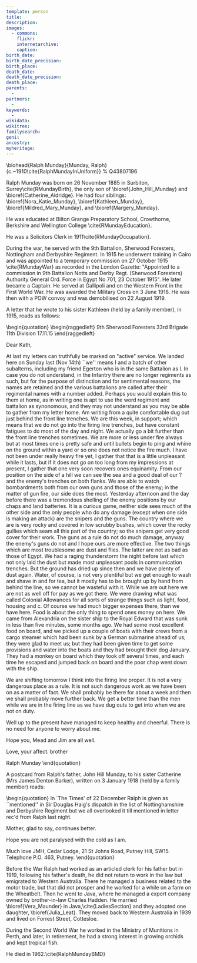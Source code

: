 ```yaml
---
template: person
title:
description:
images:
  - commons: 
    flickr: 
    internetarchive: 
    caption: 
birth_date: 
birth_date_precision: 
birth_place: 
death_date: 
death_date_precision: 
death_place: 
parents:
  - 
partners:
  - 
keywords:
  - 
wikidata: 
wikitree: 
familysearch: 
geni: 
ancestry: 
myheritage: 
---
```

\biohead{Ralph Munday}{Munday, Ralph}{c.~1910\cite{RalphMundayInUniform}}
% Q43807196

Ralph Munday was born on 26 November 1885 in Surbiton, Surrey\cite{RMundayBirth}, the only son of \bioref{John_Hill_Munday} and \bioref{Catherine_Aldridge}.
He had four siblings: \bioref{Nora_Katie_Munday}, \bioref{Kathleen_Munday}, \bioref{Mildred_Mary_Munday}, and \bioref{Margery_Munday}.

He was educated at Bilton Grange Preparatory School, Crowthorne, Berkshire and Wellington College \cite{RMundayEducation}.

He was a Solicitors Clerk in 1911\cite{RMundayOccupation}.

During the war, he served with the 9th Battalion, Sherwood Foresters, Nottingham and Derbyshire Regiment. In 1915 he underwent training in Cairo and was appointed to a temporary commission on 27 October 1915 \cite{RMundayWar} as recorded in the London Gazette:  "Appointed to a commission in 9th Battalion Notts and Derby Regt. (Sherwood Foresters) Authority General Ord. Force in Egypt No 701, 23 October 1915".  He later became a Captain. He  served at Gallipoli and on the Western Front in the First World War. He was awarded the Military Cross on 3 June 1918. He was then with a POW convoy and was demobilised on 22 August 1919.

A letter that he wrote to his sister Kathleen (held by a family member), in 1915, reads as follows:

\begin{quotation}
\begin{raggedleft}
9th Sherwood Foresters
33rd Brigade
11th Division 17.11.15
\end{raggedleft}

Dear Kath,

At last my letters can truthfully be marked on "active" service. We landed here on Sunday last (Nov 14th) ``we'' means I and a batch of other subalterns, including my friend Egerton who is in the same Battalion as I. In case you do not understand, in the Infantry there are no longer regiments as such, but for the purpose of distinction and for sentimental reasons, the names are retained and the various battalions are called after their regimental names with a number added. Perhaps you would explain this to them at home, as in writing one is apt to use the word regiment and battalion as synonomous, and they may not understand as you may be able to gather from my letter home. Am writing from a quite comfortable dug out just behind the front line trenches. We are this week, in support; which means that we do not go into the firing line trenches, but have constant fatigues to do most of the day and night. We actually go a bit further than the front line trenches sometimes. We are more or less under fire always but at most times one is pretty safe and until bullets begin to ping and whine on the ground within a yard or so one does not notice the fire much. I have not been under really heavy fire yet, I gather that that is a little unpleasant while it lasts, but if it does not go on too long from my impressions at present, I gather that one very soon recovers ones equinamity. From our position on the side of a hill we can see the sea and a good deal of our ? and the enemy's trenches on both flanks. We are able to watch bombardments both from our own guns and those of the enemy; in the matter of gun fire, our side does the most. Yesterday afternoon and the day before there was a tremendous shelling of the enemy positions by our chaps and land batteries. It is a curious game, neither side sees much of the other side and the only people who do any damage (except when one side is making an attack) are the snipers and the guns. The country where we are is very rocky and covered in low scrubby bushes, which cover the rocky gullies which seam all this part of the country; so the snipers get very good cover for their work. The guns as a rule do not do much damage, anyway the enemy's guns do not and I hope ours are more effective. The two things which are most troublesome are dust and flies. The latter are not as bad as those of Egypt. We had a raging thunderstorm the night before last which not only laid the dust but made most unpleasant pools in communication trenches. But the ground has dried up since then and we have plenty of dust again. Water, of course, is not very plentiful but we get enough to wash and shave in and for tea, but it mostly has to be brought up by hand from behind the line, so we cannot be wasteful with it. While we are out here we are not as well off for pay as we got there. We were drawing what was called Colonial Allowances for all sorts of strange things such as light, food, housing and c. Of course we had much bigger expenses there, than we have here. Food is about the only thing to spend ones money on here. We came from Alexandria on the sister ship to the Royal Edward that was sunk in less than five minutes, some months ago. We had some most excellent food on board, and we picked up a couple of boats with their crews from a cargo steamer which had been sunk by a German submarine ahead of us; they were glad to meet us; but they had been given time to get some provisions and water into the boats and they had brought their dog January. They had a monkey on board which they took off several times, and each time he escaped and jumped back on board and the poor chap went down with the ship.

We are shifting tomorrow I think into the firing line proper. It is not a very dangerous place as a rule. It is not such dangerous work as we have been on as a matter of fact. We shall probably be there for about a week and then we shall probably move further back. We get a better time than the men while we are in the firing line as we have dug outs to get into when we are not on duty.

Well up to the present have managed to keep healthy and cheerful. There is no need for anyone to worry about me.

Hope you, Mead and Jim are all well.

Love, your affect. brother

Ralph Munday
\end{quotation}

A postcard from Ralph's father, John Hill Munday, to his sister Catherine (Mrs James Denton Barker), written on 3 January 1918 (held by a family member) reads:

\begin{quotation}
In `The Times' of 22 December Ralph is given as ``mentioned'' in Sir Douglas Haig's dispatch in the list of Nottinghamshire and Derbyshire Regiment but we all overlooked it till mentioned in letter rec'd from Ralph last night.

Mother, glad to say, continues better.

Hope you are not paralysed with the cold as I am.

Much love JMH, Cedar Lodge, 21 St Johns Road, Putney Hill, SW15.
Telephone P.O. 463, Putney.
\end{quotation}

Before the War Ralph had worked as an articled clerk for his father but in 1919, following his father's death, he did not return to work in the law but emigrated to Western Australia.  There he managed a business related to the motor trade, but that did not prosper and he worked for a while on a farm on the Wheatbelt. Then he went to Java,  where he managed a export company owned by brother-in-law Charles Hadden.  He married \bioref{Vera_Maunder} in Java,\cite{LadiesSection} and they adopted one daughter, \bioref{Julia_Leat}.
They moved back to Western Australia in 1939 and lived on Forrest Street, Cottesloe.

During the Second World War he worked in the Ministry of Munitions in Perth, and later, in retirement, he had a strong interest in growing orchids and kept tropical fish.

He died in 1962.\cite{RalphMundayBMD}
